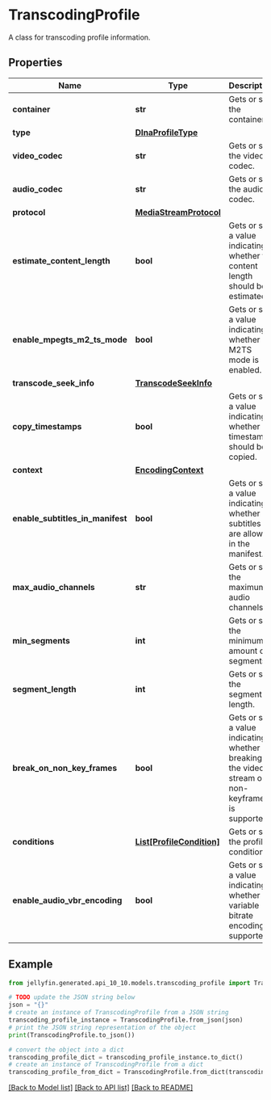 # TranscodingProfile

A class for transcoding profile information.

## Properties

Name | Type | Description | Notes
------------ | ------------- | ------------- | -------------
**container** | **str** | Gets or sets the container. | [optional] 
**type** | [**DlnaProfileType**](DlnaProfileType.md) |  | [optional] 
**video_codec** | **str** | Gets or sets the video codec. | [optional] 
**audio_codec** | **str** | Gets or sets the audio codec. | [optional] 
**protocol** | [**MediaStreamProtocol**](MediaStreamProtocol.md) |  | [optional] 
**estimate_content_length** | **bool** | Gets or sets a value indicating whether the content length should be estimated. | [optional] [default to False]
**enable_mpegts_m2_ts_mode** | **bool** | Gets or sets a value indicating whether M2TS mode is enabled. | [optional] [default to False]
**transcode_seek_info** | [**TranscodeSeekInfo**](TranscodeSeekInfo.md) |  | [optional] 
**copy_timestamps** | **bool** | Gets or sets a value indicating whether timestamps should be copied. | [optional] [default to False]
**context** | [**EncodingContext**](EncodingContext.md) |  | [optional] 
**enable_subtitles_in_manifest** | **bool** | Gets or sets a value indicating whether subtitles are allowed in the manifest. | [optional] [default to False]
**max_audio_channels** | **str** | Gets or sets the maximum audio channels. | [optional] 
**min_segments** | **int** | Gets or sets the minimum amount of segments. | [optional] [default to 0]
**segment_length** | **int** | Gets or sets the segment length. | [optional] [default to 0]
**break_on_non_key_frames** | **bool** | Gets or sets a value indicating whether breaking the video stream on non-keyframes is supported. | [optional] [default to False]
**conditions** | [**List[ProfileCondition]**](ProfileCondition.md) | Gets or sets the profile conditions. | [optional] 
**enable_audio_vbr_encoding** | **bool** | Gets or sets a value indicating whether variable bitrate encoding is supported. | [optional] [default to True]

## Example

```python
from jellyfin.generated.api_10_10.models.transcoding_profile import TranscodingProfile

# TODO update the JSON string below
json = "{}"
# create an instance of TranscodingProfile from a JSON string
transcoding_profile_instance = TranscodingProfile.from_json(json)
# print the JSON string representation of the object
print(TranscodingProfile.to_json())

# convert the object into a dict
transcoding_profile_dict = transcoding_profile_instance.to_dict()
# create an instance of TranscodingProfile from a dict
transcoding_profile_from_dict = TranscodingProfile.from_dict(transcoding_profile_dict)
```
[[Back to Model list]](README.md#documentation-for-models) [[Back to API list]](README.md#documentation-for-api-endpoints) [[Back to README]](README.md)


